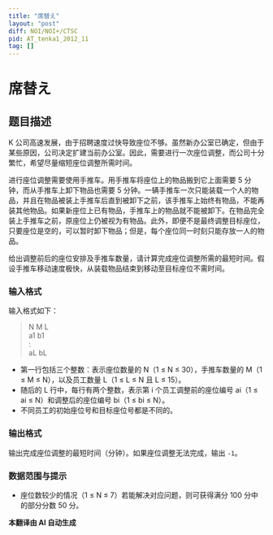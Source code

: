```yaml
---
title: "席替え"
layout: "post"
diff: NOI/NOI+/CTSC
pid: AT_tenka1_2012_11
tag: []
---
```


# 席替え

## 题目描述

K 公司高速发展，由于招聘速度过快导致座位不够。虽然新办公室已确定，但由于某些原因，公司决定扩建当前办公室。因此，需要进行一次座位调整，而公司十分繁忙，希望尽量缩短座位调整所需时间。

进行座位调整需要使用手推车。用手推车将座位上的物品搬到它上面需要 5 分钟，而从手推车上卸下物品也需要 5 分钟。一辆手推车一次只能装载一个人的物品，并且在物品被装上手推车后直到被卸下之前，该手推车上始终有物品，不能再装其他物品。如果新座位上已有物品，手推车上的物品就不能被卸下。在物品完全装上手推车之前，原座位上仍被视为有物品。此外，即便不是最终调整目标座位，只要座位是空的，可以暂时卸下物品；但是，每个座位同一时刻只能存放一人的物品。

给出调整前后的座位安排及手推车数量，请计算完成座位调整所需的最短时间。假设手推车移动速度极快，从装载物品结束到移动至目标座位不需时间。

### 输入格式

输入格式如下：

> N M L  
> a1 b1  
> :  
> aL bL  

- 第一行包括三个整数：表示座位数量的 N（1 ≤ N ≤ 30），手推车数量的 M（1 ≤ M ≤ N），以及员工数量 L（1 ≤ L ≤ N 且 L ≤ 15）。
- 随后的 L 行中，每行有两个整数，表示第 i 个员工调整前的座位编号 ai（1 ≤ ai ≤ N）和调整后的座位编号 bi（1 ≤ bi ≤ N）。
- 不同员工的初始座位号和目标座位号都是不同的。

### 输出格式

输出完成座位调整的最短时间（分钟）。如果座位调整无法完成，输出 `-1`。

### 数据范围与提示

- 座位数较少的情况（1 ≤ N ≤ 7）若能解决对应问题，则可获得满分 100 分中的部分分数 50 分。

 **本翻译由 AI 自动生成**

